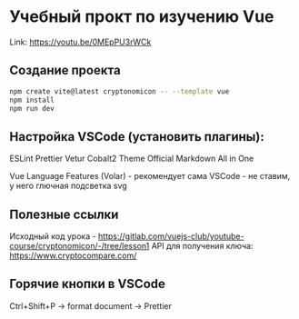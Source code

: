 
# Учебный прокт по изучению Vue

Link: https://youtu.be/0MEpPU3rWCk


## Создание проекта
```bash
npm create vite@latest cryptonomicon -- --template vue
npm install 
npm run dev
```



## Настройка VSCode (установить плагины):
ESLint
Prettier
Vetur
Cobalt2 Theme Official
Markdown All in One

Vue Language Features (Volar) - рекомендует сама VSCode - не ставим, у него глючная подсветка svg



## Полезные ссылки
Исходный код урока - https://gitlab.com/vuejs-club/youtube-course/cryptonomicon/-/tree/lesson1
API для получения ключа: https://www.cryptocompare.com/


## Горячие кнопки в VSCode
Ctrl+Shift+P -> format document -> Prettier